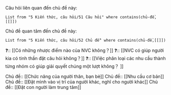 Câu hỏi liên quan đến chủ đề này:
```dataview
List from "5 Kiến thức, câu hỏi/51 Câu hỏi" where contains(chủ-đề,[[]]) 
```

Chủ đề quan tâm đến chủ đề này:
```dataview
List from "5 Kiến thức, câu hỏi/52 Chủ đề" where contains(chủ-đề,[[]]) 
```

❓:: [[Có những nhược điểm nào của NVC không？]]
❓:: [[NVC có giúp người kia có tinh thần đặt câu hỏi không？]]
❓:: [[Việc phân loại các nhu cầu thành từng nhóm có giúp giải quyết chúng một lượt không？ ]]

Chủ đề:: [[Chức năng của người thân, bạn bè]] 
Chủ đề:: [[Nhu cầu cơ bản]]
Chủ đề:: [[Đặt mình vào vị trí của người khác, nghĩ cho người khác]]
Chủ đề:: [[Đặt con người làm trung tâm]] 